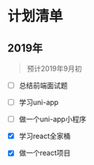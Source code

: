 # 计划清单

## 2019年

> 预计2019年9月初

- [ ] 总结前端面试题
- [ ] 学习uni-app
- [ ] 做一个uni-app小程序
- [x] 学习react全家桶
- [x] 做一个react项目

